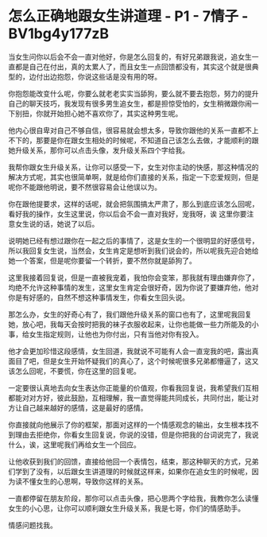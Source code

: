 # 怎么正确地跟女生讲道理 - P1 - 7情子 - BV1bg4y177zB

当女生问你以后会不会一直对他好，你是怎么回复的，有好兄弟跟我说，追女生一直都是自己在付出，真的太累人了，而且女生一点回馈都没有，其实这个就是很典型的，边付出边抱怨，你说这些话是没有用的呀。

你抱怨能改变什么呢，你要么就老老实实当舔狗，要么就不要去抱怨，努力的提升自己的聊天技巧，我发现有很多男生追女生，都是担惊受怕的，女生稍微跟你闹一下别扭，你就开始担心她不喜欢你了，其实这种男生呢。

他内心很自卑对自己不够自信，很容易就会想太多，导致你跟他的关系一直都不上不下的，那要是你在跟女生相处的时候呢，不知道自己该怎么去做，才能顺利的跟她升级关系，那你可以点击头像，发升级关系四个字给我。

我帮你跟女生升级关系，让你可以感受一下，女生对你主动的快感，那这种情况的解决方式呢，其实也很简单啊，就是给你们直接的关系，指定一下恋爱规则，但是呢你不能跟他明说，要不然很容易会让他误以为。

你在跟他提要求，这样的话呢，就会把氛围搞太严肃了，那么到底应该怎么回呢，看好我的操作，女生这里说，你以后会不会一直对我好，宠我呀，诶 这里你要注意女生说的话，她说了以后。

说明她已经有想过跟你在一起之后的事情了，这是女生的一个很明显的好感信号，所以我回复女生说，当然会，女生肯定是想听到我们说会的，所以呢我先迎合她给她一个答案，但是呢你要留一个转折，要不然你就是舔狗了。

这里我接着回复说，但是一直被我宠着，我怕你会变笨，那我就有理由嫌弃你了，均绝不允许这种事情的发生，这里女生肯定会很好奇，因为你说了要嫌弃他，他对你是有好感的，自然不想这种事情发生，你看女生回头说。

那怎么办，女生的好奇心有了，我们跟他升级关系的窗口也有了，这里呢我回复她，放心吧，我每天会按时把我的袜子衣服收起来，让你也能做一些力所能及的小事，给女生指定规则，让他也为你付出，只有当他对你有投入。

他才会更加珍惜这段感情，女生回道，我就说不可能有人会一直宠我的吧，露出真面目了吧，但是女生开始怀疑我们的真心了，这个时候呢很多兄弟都懵逼了，这又该怎么回呢，不要慌，你在这里的回复呢。

一定要很认真地去向女生表达你正能量的价值观，你看我回复说，我希望我们互相都能对对方好，彼此鼓励，互相理解，我一直觉得能共同成长，共同付出，能让对方让自己越来越好的感情，这是最好的感情。

你直接就向他展示了你的框架，那面对这样的一个情感观念的输出，女生根本找不到理由去拒绝你，你看女生回复说，你说的没错，但是你把我的台词说完了，我说什么，诶，这里呢我们再给女生一个回应。

让他收获到我们的回馈，直接给他回一个表情包，结束，那这种聊天的方式，兄弟们学到了没有，以后跟女生讲道理的时候就这样来，如果你在追女生的时候呢，因为读不懂女生的心思啊，导致你这样的关系。

一直都停留在朋友阶段，那你可以点击头像，把心思两个字给我，我教你怎么读懂女生的小心思，让你可以顺利跟女生升级关系，我是七哥，你们的情感助手。

情感问题找我。
